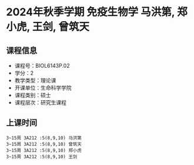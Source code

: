 # 2024年秋季学期 免疫生物学 马洪第, 郑小虎, 王剑, 曾筑天






## 课程信息

- 课程号：BIOL6143P.02
- 学分：2
- 教学类型：理论课
- 开课单位：生命科学学院
- 课程类别：硕士
- 课程层次：研究生课程

## 上课时间

```
3~15周 3A212 :5(8,9,10) 马洪第
3~15周 3A212 :5(8,9,10) 曾筑天
3~15周 3A212 :5(8,9,10) 郑小虎
3~15周 3A212 :5(8,9,10) 王剑
```

